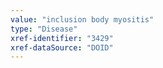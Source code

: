 ```yaml
---
value: "inclusion body myositis"
type: "Disease"
xref-identifier: "3429"
xref-dataSource: "DOID"
---
```

